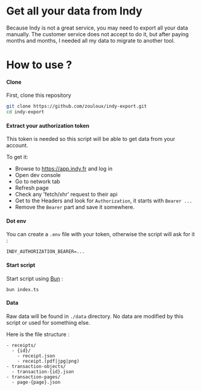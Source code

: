 # Get all your data from Indy

Because Indy is not a great service, you may need to export all your data manually.
The customer service does not accept to do it, but after paying months and months, I needed all my data to migrate to another tool.

# How to use ?

#### Clone

First, clone this repository
```bash
git clone https://github.com/zouloux/indy-export.git
cd indy-export
```

#### Extract your authorization token
This token is needed so this script will be able to get data from your account.

To get it:
- Browse to https://app.indy.fr and log in
- Open dev console
- Go to network tab
- Refresh page
- Check any 'fetch/xhr' request to their api
- Get to the Headers and look for `Authorization`, it starts with `Bearer ...`
- Remove the `Bearer` part and save it somewhere.

#### Dot env

You can create a `.env` file with your token, otherwise the script will ask for it :
```dotenv
INDY_AUTHORIZATION_BEARER=...
```

#### Start script

Start script using [Bun](https://bun.sh/) :
```shell
bun index.ts
```

#### Data

Raw data will be found in `./data` directory. No data are modified by this script or used for something else.

Here is the file structure :
```
- receipts/
  - {id}/
    - receipt.json
    - receipt.(pdf|jpg|png)
- transaction-objects/
  - transaction-{id}.json 
- transaction-pages/
  - page-{page}.json
```


